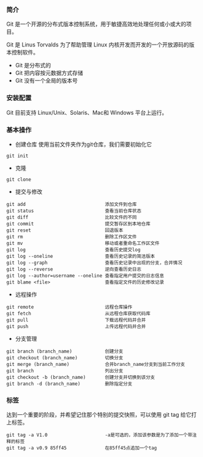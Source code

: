 ### 简介
Git 是一个开源的分布式版本控制系统，用于敏捷高效地处理任何或小或大的项目。

Git 是 Linus Torvalds 为了帮助管理 Linux 内核开发而开发的一个开放源码的版本控制软件。
* Git 是分布式的
* Git 把内容按元数据方式存储
* Git 没有一个全局的版本号

### 安装配置
Git 目前支持 Linux/Unix、Solaris、Mac和 Windows 平台上运行。

### 基本操作
* 创建仓库
使用当前文件夹作为git仓库，我们需要初始化它
```
git init
```
* 克隆
```
git clone
```
* 提交与修改
```
git add                             添加文件到仓库
git status                          查看当前仓库状态
git diff                            比较文件的不同
git commit                          提交暂存区到本地仓库
git reset                           回退版本
git rm                              删除工作区文件
git mv                              移动或者重命名工作区文件
git log                             查看历史提交log
git log --oneline                   查看历史记录的简洁版本
git log --graph                     查看历史记录中出现的分支，合并情况
git log --reverse                   逆向查看历史日志
git log --author=username --oneline 查看指定用户提交的日志信息
git blame <file>                    查看指定文件的历史修改记录
```
* 远程操作
```
git remote                          远程仓库操作
git fetch                           从远程仓库获取代码库
git pull                            下载远程代码并合并
git push                            上传远程代码并合并
```
* 分支管理
```
git branch (branch_name)            创建分支
git checkout (branch_name)          切换分支
git merge (branch_name)             合并branch_name分支到当前工作分支
git branch                          列出分支
git checkout -b (branch_name)       创建分支并切换到该分支
git branch -d (branch_name)         删除指定分支
```
### 标签
达到一个重要的阶段，并希望记住那个特别的提交快照，可以使用 git tag 给它打上标签。
```
git tag -a V1.0                     -a是可选的，添加该参数是为了添加一个带注释的标签
git tag -a v0.9 85ff45              在85ff45点追加一个tag
```
